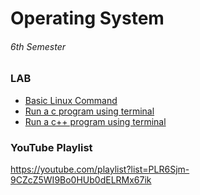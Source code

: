 # Operating System
###### 6th Semester
### LAB
* [Basic Linux Command](Basic%20Linux%20Command.md) <br>
* [Run a c program using terminal](Run%20a%20C%20program%20using%20terminal.md)
* [Run a c++ program using terminal](Run%20a%20C++%20program%20using%20terminal.md)

### YouTube Playlist
https://youtube.com/playlist?list=PLR6Sjm-9CZcZ5WI9Bo0HUb0dELRMx67ik
